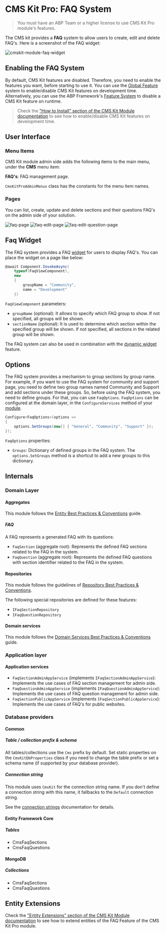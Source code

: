# CMS Kit Pro: FAQ System

> You must have an ABP Team or a higher license to use CMS Kit Pro module's features.

The CMS kit provides a **FAQ** system to allow users to create, edit and delete FAQ's. Here is a screenshot of the FAQ widget:

![cmskit-module-faq-widget](../../images/cmskit-module-faq-widget.png)

## Enabling the FAQ System

By default, CMS Kit features are disabled. Therefore, you need to enable the features you want, before starting to use it. You can use the [Global Feature](https://docs.abp.io/en/abp/latest/Global-Features) system to enable/disable CMS Kit features on development time. Alternatively, you can use the ABP Framework's [Feature System](https://docs.abp.io/en/abp/latest/Features) to disable a CMS Kit feature on runtime.

> Check the ["How to Install" section of the CMS Kit Module documentation](index.md#how-to-install) to see how to enable/disable CMS Kit features on development time.

## User Interface

### Menu Items

CMS Kit module admin side adds the following items to the main menu, under the **CMS** menu item:

**FAQ's**: FAQ management page.

`CmsKitProAdminMenus` class has the constants for the menu item names.

### Pages

You can list, create, update and delete sections and their questions FAQ's on the admin side of your solution.

![faq-page](../../images/cmskit-module-faq-page.png)
![faq-edit-page](../../images/cmskit-module-faq-edit-page.png)
![faq-edit-question-page](../../images/cmskit-module-faq-edit-question-page.png)

## Faq Widget

The FAQ system provides a FAQ [widget](https://docs.abp.io/en/abp/latest/UI/AspNetCore/Widgets) for users to display FAQ's. You can place the widget on a page like below:

```csharp
@await Component.InvokeAsync(
    typeof(FaqViewComponent),
    new
    {
        groupName = "Community",
        name = "Development"
    })
```

`FaqViewComponent` parameters:
- `groupName` (optional): It allows to specify which FAQ group to show. If not specified, all groups will be shown.
- `sectionName` (optional): It is used to determine which section within the specified group will be shown. If not specified, all sections in the related group will be shown.

The FAQ system can also be used in combination with the [dynamic widget](https://docs.abp.io/en/abp/latest/Modules/Cms-Kit/Dynamic-Widget) feature.

## Options

The FAQ system provides a mechanism to group sections by group name. For example, if you want to use the FAQ system for  community and support page, you need to define two group names named Community and Support and add sections under these groups. So, before using the FAQ system, you need to define groups. For that, you can use `FaqOptions`. `FaqOptions` can be configured at the domain layer, in the `ConfigureServices` method of your [module](https://docs.abp.io/en/abp/latest/Module-Development-Basics).

```csharp
Configure<FaqOptions>(options =>
{
    options.SetGroups(new[] { "General", "Community", "Support" });
});
```

`FaqOptions` properties:

- `Groups`: Dictionary of defined groups in the FAQ system. The `options.SetGroups` method is a shortcut to add a new groups to this dictionary.

## Internals

### Domain Layer

#### Aggregates

This module follows the [Entity Best Practices & Conventions](https://docs.abp.io/en/abp/latest/Best-Practices/Entities) guide.

##### FAQ

A FAQ represents a generated FAQ with its questions: 

- `FaqSection` (aggregate root): Represents the defined FAQ sections related to the FAQ in the system.
- `FaqQuestion` (aggregate root): Represents the defined FAQ questions with section identifier related to the FAQ in the system.

#### Repositories

This module follows the guidelines of [Repository Best Practices & Conventions](https://docs.abp.io/en/abp/latest/Best-Practices/Repositories).

The following special repositories are defined for these features:

- `IFaqSectionRepository`
- `IFaqQuestionRepository`


#### Domain services

This module follows the [Domain Services Best Practices & Conventions](https://docs.abp.io/en/abp/latest/Best-Practices/Domain-Services) guide.


### Application layer

#### Application services

- `FaqSectionAdminAppService` (implements `IFaqSectionAdminAppService`): Implements the use cases of FAQ section management for admin side.
- `FaqQuestionAdminAppService` (implements `IFaqQuestionAdminAppService`): Implements the use cases of FAQ question management for admin side.
- `FaqSectionPublicAppService` (implements `IFaqSectionPublicAppService`): Implements the use cases of FAQ's for public websites.

### Database providers

#### Common

##### Table / collection prefix & schema

All tables/collections use the `Cms` prefix by default. Set static properties on the `CmsKitDbProperties` class if you need to change the table prefix or set a schema name (if supported by your database provider).

##### Connection string

This module uses `CmsKit` for the connection string name. If you don't define a connection string with this name, it fallbacks to the `Default` connection string.

See the [connection strings](https://docs.abp.io/en/abp/latest/Connection-Strings) documentation for details.

#### Entity Framework Core

##### Tables

- CmsFaqSections
- CmsFaqQuestions

#### MongoDB

##### Collections

- CmsFaqSections
- CmsFaqQuestions

## Entity Extensions

Check the ["Entity Extensions" section of the CMS Kit Module documentation](index.md#entity-extensions) to see how to extend entities of the FAQ Feature of the CMS Kit Pro module.